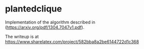 # plantedclique

Implementation of the algorithm described in (https://arxiv.org/pdf/1304.7047v1.pdf).

The writeup is at https://www.sharelatex.com/project/582bba8a2be6144722d1c368
